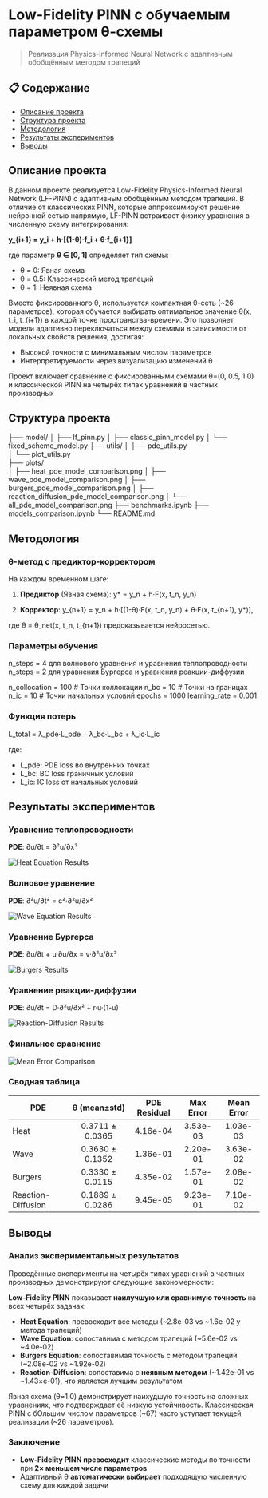 # Low-Fidelity PINN с обучаемым параметром θ-схемы

> Реализация Physics-Informed Neural Network с адаптивным обобщённым методом трапеций

## 📋 Содержание

- [Описание проекта](#описание-проекта)
- [Структура проекта](#структура-проекта)
- [Методология](#методология)
- [Результаты экспериментов](#результаты-экспериментов)
- [Выводы](#выводы)

## Описание проекта

В данном проекте реализуется Low-Fidelity Physics-Informed Neural Network (LF-PINN) с адаптивным обобщённым методом трапеций. В отличие от классических PINN, которые аппроксимируют решение нейронной сетью напрямую, LF-PINN встраивает физику уравнения в численную схему интегрирования:

**y_{i+1} = y_i + h·[(1-θ)·f_i + θ·f_{i+1}]**

где параметр **θ ∈ [0, 1]** определяет тип схемы:
- θ = 0: Явная схема
- θ = 0.5: Классический метод трапеций
- θ = 1: Неявная схема

Вместо фиксированного θ, используется компактная θ-сеть (~26 параметров), которая обучается выбирать оптимальное значение θ(x, t_i, t_{i+1}) в каждой точке пространства-времени. Это позволяет модели адаптивно переключаться между схемами в зависимости от локальных свойств решения, достигая:
- Высокой точности с минимальным числом параметров
- Интерпретируемости через визуализацию изменений θ

Проект включает сравнение с фиксированными схемами θ=(0, 0.5, 1.0) и классической PINN на четырёх типах уравнений в частных производных

## Структура проекта

├── model/
│   ├── lf_pinn.py
│   ├── classic_pinn_model.py 
│   └── fixed_scheme_model.py
├── utils/
│   ├── pde_utils.py    
│   └── plot_utils.py   
├── plots/                   
│   ├── heat_pde_model_comparison.png
│   ├── wave_pde_model_comparison.png
│   ├── burgers_pde_model_comparison.png
│   ├── reaction_diffusion_pde_model_comparison.png
│   └── all_pde_model_comparison.png
├── benchmarks.ipynb
├── models_comparison.ipynb
└── README.md

## Методология

### θ-метод с предиктор-корректором

На каждом временном шаге:

1. **Предиктор** (Явная схема):
   y* = y_n + h·F(x, t_n, y_n)

2. **Корректор**:
   y_{n+1} = y_n + h·[(1-θ)·F(x, t_n, y_n) + θ·F(x, t_{n+1}, y*)],

где θ = θ_net(x, t_n, t_{n+1}) предсказывается нейросетью.

### Параметры обучения

n_steps = 4 для волнового уравнения и уравнения теплопроводности 
n_steps = 2 для уравнения Бургерса и уравнения реакции-диффузии 

n_collocation = 100   # Точки коллокации
n_bc = 10               # Точки на границах
n_ic = 10               # Точки начальных условий
epochs = 1000
learning_rate = 0.001

### Функция потерь

L_total = λ_pde·L_pde + λ_bc·L_bc + λ_ic·L_ic

где:
- L_pde: PDE loss во внутренних точках
- L_bc: BC loss граничных условий
- L_ic: IC loss от начальных условий

## Результаты экспериментов

### Уравнение теплопроводности

**PDE**: ∂u/∂t = ∂²u/∂x²

![Heat Equation Results](plots/heat_pde_model_comparison.png)

### Волновое уравнение

**PDE**: ∂²u/∂t² = c²·∂²u/∂x²

![Wave Equation Results](plots/wave_pde_model_comparison.png)

### Уравнение Бургерса

**PDE**: ∂u/∂t + u·∂u/∂x = ν·∂²u/∂x²

![Burgers Results](plots/burgers_pde_model_comparison.png)

### Уравнение реакции-диффузии

**PDE**: ∂u/∂t = D·∂²u/∂x² + r·u·(1-u)

![Reaction-Diffusion Results](plots/reaction_diffusion_pde_model_comparison.png)

### Финальное сравнение

![Mean Error Comparison](plots/all_pde_model_comparison.png)

### Сводная таблица

| PDE | θ (mean±std) | PDE Residual | Max Error | Mean Error |
|-----|:------------:|:------------:|:---------:|:----------:|
| Heat | 0.3711 ± 0.0365 | 4.16e-04 | 3.53e-03 | 1.03e-03 |
| Wave | 0.3630 ± 0.1352 | 1.36e-01 | 2.20e-01 | 3.63e-02 |
| Burgers | 0.3330 ± 0.0115 | 4.35e-02 | 1.57e-01 | 2.08e-02 |
| Reaction-Diffusion | 0.1889 ± 0.0286 | 9.45e-05 | 9.23e-01 | 7.10e-02 |

## Выводы

### Анализ экспериментальных результатов

Проведённые эксперименты на четырёх типах уравнений в частных производных демонстрируют следующие закономерности:

**Low-Fidelity PINN** показывает **наилучшую или сравнимую точность** на всех четырёх задачах:
- **Heat Equation**: превосходит все методы (~2.8e-03 vs ~1.6e-02 у метода трапеций)
- **Wave Equation**: сопоставима с методом трапеций (~5.6e-02 vs ~4.0e-02)
- **Burgers Equation**: сопоставимая точность с методом трапеций (~2.08e-02 vs ~1.92e-02)
- **Reaction-Diffusion**: сопоставима с **неявным методом** (~1.42e-01 vs ~1.43×e-01), что является лучшим результатом

Явная схема (θ=1.0) демонстрирует наихудшую точность на сложных уравнениях, что подтверждает её низкую устойчивость. Классическая PINN с бОльшим числом параметров (~67) часто уступает текущей реализации (~26 параметров).

### Заключение

- **Low-Fidelity PINN превосходит** классические методы по точности при **2× меньшем числе параметров**  
- Адаптивный θ **автоматически выбирает** подходящую численную схему для каждой задачи  

